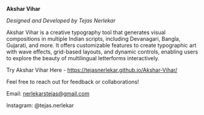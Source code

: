 **Akshar Vihar**

_Designed and Developed by Tejas Nerlekar_

Akshar Vihar is a creative typography tool that generates visual compositions in multiple Indian scripts, including Devanagari, Bangla, Gujarati, and more. It offers customizable features to create typographic art with wave effects, grid-based layouts, and dynamic controls, enabling users to explore the beauty of multilingual letterforms interactively.

Try Akshar Vihar Here - https://tejasnerlekar.github.io/Akshar-Vihar/


Feel free to reach out for feedback or collaborations!

Email: nerlekarstejas@gmail.com

Instagram: @tejas.nerlekar

